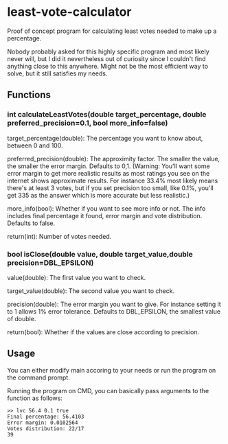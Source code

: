 # least-vote-calculator
Proof of concept program for calculating least votes needed to make up a percentage.

Nobody probably asked for this highly specific program and most likely never will, but I did it nevertheless out of curiosity since I couldn't find anything close to this anywhere. Might not be the most efficient way to solve, but it still satisfies my needs.

## Functions
### int calculateLeastVotes(double target_percentage, double preferred_precision=0.1, bool more_info=false)

target_percentage(double): The percentage you want to know about, between 0 and 100.

preferred_precision(double): The approximity factor. The smaller the value, the smaller the error margin. Defaults to 0,1.
(Warning: You'll want some error margin to get more realistic results as most ratings you see on the internet shows approximate results. For instance 33.4% most likely means there's at least 3 votes, but if you set precision too small, like 0.1%, you'll get 335 as the answer which is more accurate but less realistic.)

more_info(bool): Whether if you want to see more info or not. The info includes final percentage it found, error margin and vote distribution. Defaults to false.

return(int): Number of votes needed.

### bool isClose(double value, double target_value,double precision=DBL_EPSILON)
value(double): The first value you want to check.

target_value(double): The second value you want to check.

precision(double): The error margin you want to give. For instance setting it to 1 allows 1% error tolerance. Defaults to DBL_EPSILON, the smallest value of double.

return(bool): Whether if the values are close according to precision.

## Usage
You can either modify main accoring to your needs or run the program on the command prompt.

Running the program on CMD, you can basically pass arguments to the function as follows:

    >> lvc 56.4 0.1 true
    Final percentage: 56.4103
    Error margin: 0.0102564
    Votes distribution: 22/17
    39
